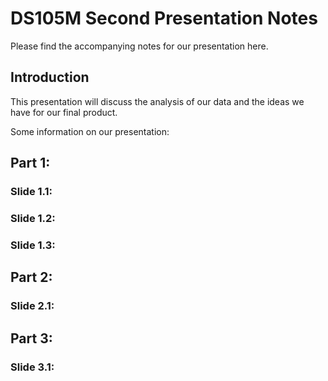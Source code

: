 # DS105M Second Presentation Notes
Please find the accompanying notes for our presentation here.

## Introduction
This presentation will discuss the analysis of our data and the ideas we have for our final product.

Some information on our presentation:


## Part 1:

### Slide 1.1:
### Slide 1.2:
### Slide 1.3:


## Part 2:

### Slide 2.1:


## Part 3:

### Slide 3.1:
